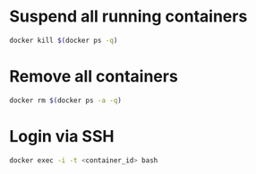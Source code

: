 # Suspend all running containers
```sh
docker kill $(docker ps -q)
```

# Remove all containers
```sh
docker rm $(docker ps -a -q)
```

# Login via SSH
```sh
docker exec -i -t <container_id> bash
```
